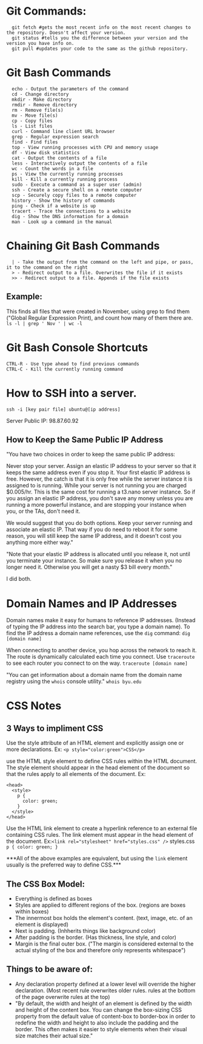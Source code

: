 # Git Commands:
```
  git fetch #gets the most recent info on the most recent changes to the repository. Doesn't affect your version.
  git status #tells you the difference between your version and the version you have info on.
  git pull #updates your code to the same as the github repository.
```
# Git Bash Commands
```
  echo - Output the parameters of the command
  cd - Change directory
  mkdir - Make directory
  rmdir - Remove directory
  rm - Remove file(s)
  mv - Move file(s)
  cp - Copy files
  ls - List files
  curl - Command line client URL browser
  grep - Regular expression search
  find - Find files
  top - View running processes with CPU and memory usage
  df - View disk statistics
  cat - Output the contents of a file
  less - Interactively output the contents of a file
  wc - Count the words in a file
  ps - View the currently running processes
  kill - Kill a currently running process
  sudo - Execute a command as a super user (admin)
  ssh - Create a secure shell on a remote computer
  scp - Securely copy files to a remote computer
  history - Show the history of commands
  ping - Check if a website is up
  tracert - Trace the connections to a website
  dig - Show the DNS information for a domain
  man - Look up a command in the manual
```
# Chaining Git Bash Commands
```
  | - Take the output from the command on the left and pipe, or pass, it to the command on the right
  > - Redirect output to a file. Overwrites the file if it exists
  >> - Redirect output to a file. Appends if the file exists
```
## Example:
This finds all files that were created in November, using grep to find them \("Global Regular Expression Print\), and count how many of them there are.
`ls -l | grep ' Nov ' | wc -l`

# Git Bash Console Shortcuts
```
CTRL-R - Use type ahead to find previous commands
CTRL-C - Kill the currently running command
```
# How to SSH into a server. 
```
ssh -i [key pair file] ubuntu@[ip address]
```
Server Public IP: 98.87.60.92

## How to Keep the Same Public IP Address
"You have two choices in order to keep the same public IP address:

Never stop your server.
Assign an elastic IP address to your server so that it keeps the same address even if you stop it.
Your first elastic IP address is free. However, the catch is that it is only free while the server instance it is assigned to is running. While your server is not running you are charged $0.005/hr. This is the same cost for running a t3.nano server instance. So if you assign an elastic IP address, you don't save any money unless you are running a more powerful instance, and are stopping your instance when you, or the TAs, don't need it.

We would suggest that you do both options. Keep your server running and associate an elastic IP. That way if you do need to reboot it for some reason, you will still keep the same IP address, and it doesn't cost you anything more either way."

"Note that your elastic IP address is allocated until you release it, not until you terminate your instance. So make sure you release it when you no longer need it. Otherwise you will get a nasty $3 bill every month."

I did both.

# Domain Names and IP Addresses
Domain names make it easy for humans to reference IP addresses. \(Instead of typing the IP address into the search bar, you type a domain name\).
To find the IP address a domain name references, use the `dig` command:
`dig [domain name]`

When connecting to another device, you hop across the network to reach it. The route is dynamically calculated each time you connect.
Use `traceroute` to see each router you connect to on the way.
`traceroute [domain name]`

"You can get information about a domain name from the domain name registry using the `whois` console utility."
`whois byu.edu`

# CSS Notes
## 3 Ways to impliment CSS
Use the style attribute of an HTML element and explicitly assign one or more declarations.
Ex: `<p style="color:green">CSS</p>`

use the HTML style element to define CSS rules within the HTML document. The style element should appear in the head element of the document so that the rules apply to all elements of the document.
Ex:
```
<head>
  <style>
    p {
      color: green;
    }
  </style>
</head>
```

Use the HTML link element to create a hyperlink reference to an external file containing CSS rules. The link element must appear in the head element of the document.
Ex:`<link rel="stylesheet" href="styles.css" />`
    styles.css
    ```
    p {
      color: green;
    }
    ```

***All of the above examples are equivalent, but using the `link` element usually is the preferred way to define CSS.\*\*\*

## The CSS Box Model:
- Everything is defined as boxes
- Styles are applied to different regions of the box. (regions are boxes within boxes)
- The innermost box holds the element's content. (text, image, etc. of an element is displayed)
- Next is padding. (Inhherits things like background color)
- After padding is the border. (Has thickness, line style, and color)
- Margin is the final outer box. ("The margin is considered external to the actual styling of the box and therefore only represents whitespace")

## Things to be aware of:
-  Any declaration property defined at a lower level will override the higher declaration. (Most recent rule overwrites older rules. rules at the bottom of the page overwrite rules at the top)
-  "By default, the width and height of an element is defined by the width and height of the content box. You can change the box-sizing CSS property from the default value of content-box to border-box in order to redefine the width and height to also include the padding and the border. This often makes it easier to style elements when their visual size matches their actual size."
